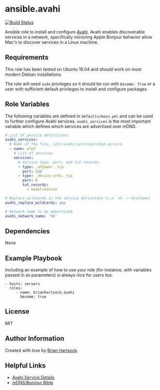 ansible.avahi
=========

[![Build Status](https://travis-ci.org/brianhartsock/ansible-role-avahi.svg?branch=master)](https://travis-ci.org/brianhartsock/ansible-role-avahi)

Ansible role to install and configure [Avahi](https://www.avahi.org). Avahi enables discoverable services in a network, specifically mirroring Apple Bonjour behavior allow Mac's to discover services in a Linux machine.

Requirements
------------

This role has been tested on Ubuntu 16.04 and should work on most modern Debian installations.

The role will need `sudo` privileges so it should be run with `become: True` or a user with sufficient default privileges to install and configure packages.

Role Variables
--------------

The following variables are defined in `defaults/main.yml` and can be used to further configure Avahi services. `avahi_services` is the most important variable which defines which services are advertised over mDNS.

```yaml
# List of service definitions.
avahi_services:
  # Name of the file, /etc/avahi/services/afpd.service
  - name: afpd
    # List of services                  
    services:
      # Service type, port, and txt records.
      - type: _afpower._tcp
        port: 548
      - type: _device-info._tcp
        port: 0
        txt_records:
          - model=Xserve

# Replace wildcards in the service definition (i.e. %h -> hostname)
avahi_replace_wildcards: yes

# Network name to be advertised
avahi_network_name: '%h'
```

Dependencies
------------

None

Example Playbook
----------------

Including an example of how to use your role (for instance, with variables passed in as parameters) is always nice for users too:

    - hosts: servers
      roles:
         - name: brianhartsock.avahi
           become: true

License
-------

MIT

Author Information
------------------

Created with love by [Brian Hartsock](http://blog.brianhartsock.com).

Helpful Links
-------------

- [Avahi Service Details](https://linux.die.net/man/5/avahi.service)
- [mDNS/Bonjour Bible](https://jonathanmumm.com/tech-it/mdns-bonjour-bible-common-service-strings-for-various-vendors/)
